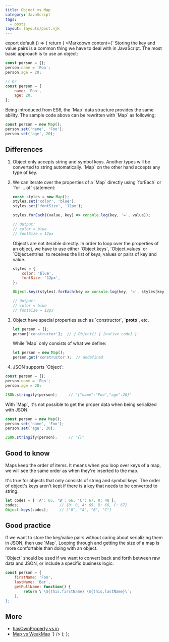 ```yaml
---
title: Object vs Map
category: JavaScript
tags:
  - posts
layout: layouts/post.njk
---
```


export default () => {
    return (
<Markdown
    content={`
Storing the key and value pairs is a common thing we have to deal with in JavaScript. The most basic approach is to use an object:

~~~ javascript
const person = {};
person.name = 'Foo';
person.age = 20;

// Or
const person = {
    name: 'Foo',
    age: 20,
};
~~~

Being introduced from ES6, the \`Map\` data structure provides the same ability. The sample code above can be rewritten with \`Map\` as following:

~~~ javascript
const person = new Map();
person.set('name', 'Foo');
person.set('age', 20);
~~~

## Differences

1. Object only accepts string and symbol keys. Another types will be converted to string automatically.
\`Map\` on the other hand accepts any type of key.

2. We can iterate over the properties of a \`Map\` directly using \`forEach\` or \`for ... of\` statement:

    ~~~ javascript
    const styles = new Map();
    styles.set('color', 'blue');
    styles.set('fontSize', '12px');

    styles.forEach((value, key) => console.log(key, '=', value));

    // Output:
    // color = blue
    // fontSize = 12px
    ~~~

    Objects are not iterable directly. In order to loop over the properties of an object, we have to use either 
    \`Object.keys\`, \`Object.values\` or \`Object.entries\` to receives the list of keys, values or pairs of key and value. 

    ~~~ javascript
    styles = {
        color: 'blue',
        fontSize: '12px',
    };

    Object.keys(styles).forEach(key => console.log(key, '=', styles[key]));

    // Output:
    // color = blue
    // fontSize = 12px
    ~~~

3. Object have special properties such as \`constructor\`, \`__proto__\`, etc.

    ~~~ javascript
    let person = {};
    person['constructor'];  // ƒ Object() { [native code] }
    ~~~

    While \`Map\` only consists of what we define:

    ~~~ javascript
    let person = new Map();
    person.get('constructor');  // undefined
    ~~~

4. JSON supports \`Object\`:

~~~ javascript
const person = {};
person.name = 'Foo';
person.age = 20;

JSON.stringify(person);     // "{"name":"Foo","age":20}"
~~~

With \`Map\`, it's not possible to get the proper data when being serialized with JSON:

~~~ javascript
const person = new Map();
person.set('name', 'Foo');
person.set('age', 20);

JSON.stringify(person);     // "{}"
~~~

## Good to know

Maps keep the order of items. It means when you loop over keys of a map, we will see the same order as when they're inserted to the map.

It's true for objects that only consists of string and symbol keys. The order of object's keys aren't kept if there is a key 
that needs to be converted to string.

~~~ javascript
let codes = { 'A': 65, 'B': 66, 'C': 67, 0: 48 };
codes;                  // {0: 0, A: 65, B: 66, C: 67}
Object.keys(codes);     // ["0", "A", "B", "C"]
~~~

## Good practice

If we want to store the key/value pairs without caring about serializing them in JSON, then use \`Map\`. 
Looping through and getting the size of a map is more comfortable than doing with an object.

\`Object\` should be used if we want to convert back and forth between raw data and JSON, or include a specific business logic:

~~~ javascript
const person = {
    firstName: 'Foo',
    lastName: 'Bar',
    getFullName: function() {
        return \`\${this.firstName} \${this.lastName}\`;
    },
};
~~~

## More

* [hasOwnProperty vs in](/has-own-property-vs-in)
* [Map vs WeakMap](/map-vs-weak-map)
`}
/>
    );
};
